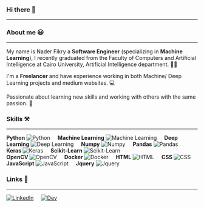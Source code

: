 ### Hi there 👋
- - -
### About me :smiley:
- - -
My name is Nader Fikry a **Software Engineer** (specializing in **Machine Learning**), I recently graduated from the Faculty of Computers and Artificial Intelligence at Cairo University, Artificial Intelligence department. :man_student:

I'm a **Freelancer** and have experience working in both Machine/ Deep Learning projects and medium websites. :computer:

Passionate about learning new skills and working with others with the same passion. :rocket:

### Skills :hammer_and_pick:
- - -
**Python** ![Python](https://cdn-icons-png.flaticon.com/32/1822/1822920.png) &nbsp; &nbsp;
**Machine Learning** ![Machine Learning](https://cdn-icons-png.flaticon.com/32/2103/2103611.png) &nbsp; &nbsp; **Deep Learning** ![Deep Learning](https://cdn-icons-png.flaticon.com/32/2103/2103718.png) &nbsp; &nbsp; **Numpy** ![Numpy](https://icons-for-free.com/iconfiles/png/32/NumPy-1324888747155633047.png) &nbsp; &nbsp;
**Pandas** ![Pandas](https://cdn-icons-png.flaticon.com/32/1531/1531344.png) &nbsp; &nbsp; **Keras** ![Keras](https://cdn-icons-png.flaticon.com/32/3522/3522415.png) &nbsp; &nbsp; **Scikit-Learn** ![Scikit-Learn](https://cdn-icons-png.flaticon.com/32/3600/3600950.png)  
**OpenCV** ![OpenCV](https://cdn-icons-png.flaticon.com/32/3600/3600937.png) &nbsp; &nbsp; **Docker** ![Docker](https://cdn-icons-png.flaticon.com/32/5969/5969059.png) &nbsp; &nbsp; **HTML** ![HTML](https://cdn-icons-png.flaticon.com/32/186/186320.png) &nbsp; &nbsp;
**CSS** ![CSS](https://cdn-icons-png.flaticon.com/32/186/186319.png) &nbsp; &nbsp; **JavaScript** ![JavaScript](https://cdn-icons-png.flaticon.com/32/5968/5968292.png) 
&nbsp; &nbsp; **Jquery** ![Jquery](https://cdn-icons-png.flaticon.com/32/3600/3600926.png)

### Links :speech_balloon:
- - - 
[![LinkedIn](https://cdn-icons-png.flaticon.com/32/174/174857.png)](https://www.linkedin.com/in/nader-fikry-29092b177/) &nbsp; &nbsp;
[![Dev](https://cdn-icons-png.flaticon.com/32/5969/5969023.png)](https://dev.to/naderfikry) &nbsp; &nbsp;
